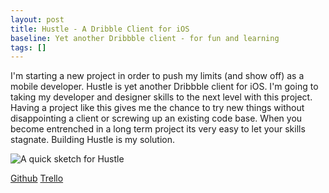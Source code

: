 ```yaml
---
layout: post
title: Hustle - A Dribble Client for iOS
baseline: Yet another Dribbble client - for fun and learning
tags: []
---
```


I'm starting a new project in order to push my limits (and show off) as a mobile developer. Hustle is yet another Dribbble client for iOS. I'm going to taking my developer and designer skills to the next level with this project. Having a project like this gives me the chance to try new things without disappointing a client or screwing up an existing code base. When you become entrenched in a long term project its very easy to let your skills stagnate. Building Hustle is my solution.

![A quick sketch for Hustle](http://static.squarespace.com/static/501622b0e4b006ef411c7afd/t/515e5d7ce4b0daad6e7cb05c/1365138820854/2013-04-04%2022.10.48.jpg?format=1000w)

[Github](https://github.com/kylestew/Hustle "Hustle git repo")
[Trello](https://trello.com/board/hustle-ios-dribble-client/515e5de6d33eaba72a0036f7 "Trello board")
